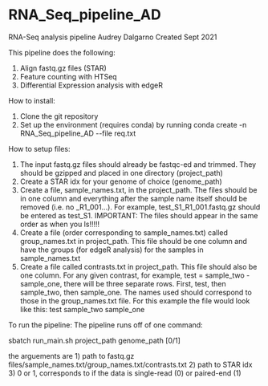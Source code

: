 # RNA_Seq_pipeline_AD

RNA-Seq analysis pipeline
Audrey Dalgarno
Created Sept 2021

This pipeline does the following:
1. Align fastq.gz files (STAR)
2. Feature counting with HTSeq
3. Differential Expression analysis with edgeR

How to install:
1. Clone the git repository
2. Set up the environment (requires conda) by running conda create -n RNA_Seq_pipeline_AD --file req.txt

How to setup files:
1. The input fastq.gz files should already be fastqc-ed and trimmed. They should be gzipped and placed in one directory (project_path)
2. Create a STAR idx for your genome of choice (genome_path)
3. Create a file, sample_names.txt, in the project_path. The files should be in one column and everything after the sample name itself should
be removed (i.e. no _R1_001...). For example, test_S1_R1_001.fastq.gz should be entered as test_S1. IMPORTANT: The files should appear in the same order as
when you ls!!!!!
4. Create a file (order corresponding to sample_names.txt) called group_names.txt in project_path. This file should be one column and have the groups (for edgeR
analysis) for the samples in sample_names.txt
5. Create a file called contrasts.txt in project_path. This file should also be one column. For any given contrast, for example, test = sample_two - sample_one,
there will be three separate rows. First, test, then sample_two, then sample_one. The names used should correspond to those in the group_names.txt file.
For this example the file would look like this:
test
sample_two
sample_one

To run the pipeline:
The pipeline runs off of one command:

sbatch run_main.sh project_path genome_path [0/1]

the arguements are 1) path to fastq.gz files/sample_names.txt/group_names.txt/contrasts.txt 2) path to STAR idx 3) 0 or 1, corresponds to if the data is
single-read (0) or paired-end (1)

